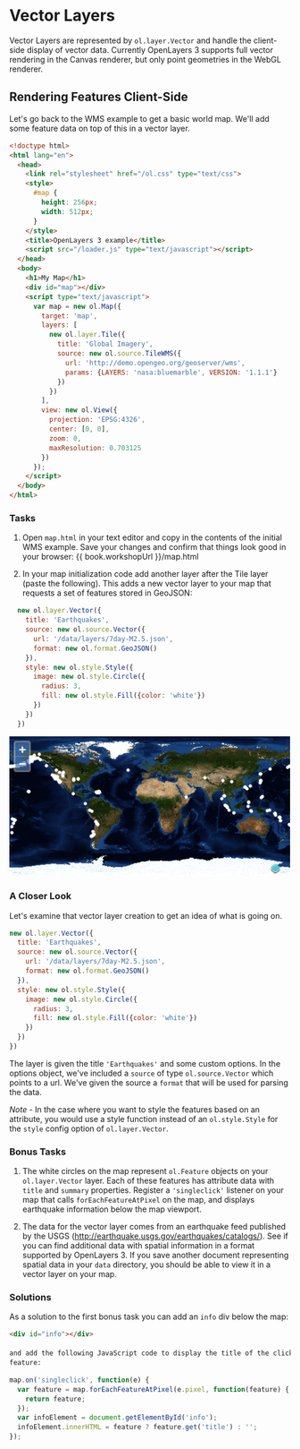 # Vector Layers

Vector Layers are represented by `ol.layer.Vector` and handle the client-side display of vector data. Currently OpenLayers 3 supports full vector rendering in the Canvas renderer, but only point geometries in the WebGL renderer.

## Rendering Features Client-Side

Let's go back to the WMS example to get a basic world map.  We'll add some feature data on top of this in a vector layer.

```html
<!doctype html>
<html lang="en">
  <head>
    <link rel="stylesheet" href="/ol.css" type="text/css">
    <style>
      #map {
        height: 256px;
        width: 512px;
      }
    </style>
    <title>OpenLayers 3 example</title>
    <script src="/loader.js" type="text/javascript"></script>
  </head>
  <body>
    <h1>My Map</h1>
    <div id="map"></div>
    <script type="text/javascript">
      var map = new ol.Map({
        target: 'map',
        layers: [
          new ol.layer.Tile({
            title: 'Global Imagery',
            source: new ol.source.TileWMS({
              url: 'http://demo.opengeo.org/geoserver/wms',
              params: {LAYERS: 'nasa:bluemarble', VERSION: '1.1.1'}
            })
          })
        ],
        view: new ol.View({
          projection: 'EPSG:4326',
          center: [0, 0],
          zoom: 0,
          maxResolution: 0.703125
        })
      });
    </script>
  </body>
</html>
```

### Tasks

1. Open `map.html` in your text editor and copy in the contents of the initial WMS example. Save your changes and confirm that things look good in your browser: {{ book.workshopUrl }}/map.html

1. In your map initialization code add another layer after the Tile layer (paste the following). This adds a new vector layer to your map that requests a set of features stored in GeoJSON:

  ```js
    new ol.layer.Vector({
      title: 'Earthquakes',
      source: new ol.source.Vector({
        url: '/data/layers/7day-M2.5.json',
        format: new ol.format.GeoJSON()
      }),
      style: new ol.style.Style({
        image: new ol.style.Circle({
          radius: 3,
          fill: new ol.style.Fill({color: 'white'})
        })
      })
    })
  ```

  ![Earthquake locations](vector1.png)

### A Closer Look

Let's examine that vector layer creation to get an idea of what is going on.

```js
new ol.layer.Vector({
  title: 'Earthquakes',
  source: new ol.source.Vector({
    url: '/data/layers/7day-M2.5.json',
    format: new ol.format.GeoJSON()
  }),
  style: new ol.style.Style({
    image: new ol.style.Circle({
      radius: 3,
      fill: new ol.style.Fill({color: 'white'})
    })
  })
})
```

The layer is given the title `'Earthquakes'` and some custom options. In the options object, we've included a `source` of type `ol.source.Vector` which points to a url. We've given the source a `format` that will be used for parsing the data.

*Note* - In the case where you want to style the features based on an attribute, you would use a style function instead of an `ol.style.Style` for the `style` config option of `ol.layer.Vector`.

### Bonus Tasks

1.  The white circles on the map represent `ol.Feature` objects on your `ol.layer.Vector` layer. Each of these features has attribute data with `title` and `summary` properties. Register a `'singleclick'` listener on your map that calls `forEachFeatureAtPixel` on the map, and displays earthquake information below the map viewport.

1.  The data for the vector layer comes from an earthquake feed published by the USGS (http://earthquake.usgs.gov/earthquakes/catalogs/).  See if you can find additional data with spatial information in a format supported by OpenLayers 3.  If you save another document representing spatial data in your `data` directory, you should be able to view it in a vector layer on your map.

### Solutions

As a solution to the first bonus task you can add an `info` div below the map:

```html
<div id="info"></div>

and add the following JavaScript code to display the title of the clicked
feature:
```

```js
map.on('singleclick', function(e) {
  var feature = map.forEachFeatureAtPixel(e.pixel, function(feature) {
    return feature;
  });
  var infoElement = document.getElementById('info');
  infoElement.innerHTML = feature ? feature.get('title') : '';
});
```
